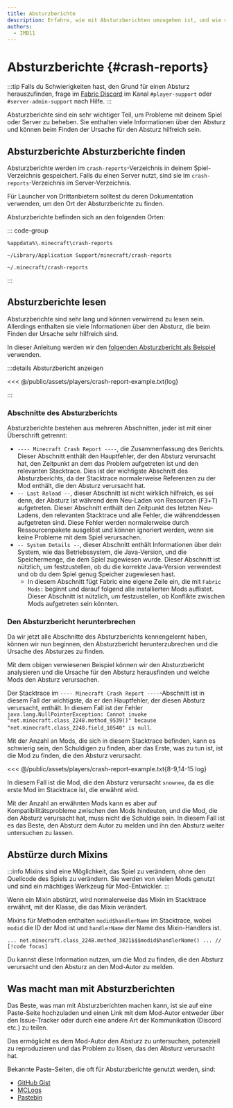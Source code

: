 ```yaml
---
title: Absturzberichte
description: Erfahre, wie mit Absturzberichten umzugehen ist, und wie man sie liest.
authors:
  - IMB11
---
```


# Absturzberichte {#crash-reports}

:::tip
Falls du Schwierigkeiten hast, den Grund für einen Absturz herauszufinden, frage im [Fabric Discord](https://discord.gg/v6v4pMv) im Kanal `#player-support` oder `#server-admin-support` nach Hilfe.
:::

Absturzberichte sind ein sehr wichtiger Teil, um Probleme mit deinem Spiel oder Server zu beheben. Sie enthalten viele Informationen über den Absturz und können beim Finden der Ursache für den Absturz hilfreich sein.

## Absturzberichte Absturzberichte finden

Absturzberichte werden im `crash-reports`-Verzeichnis in deinem Spiel-Verzeichnis gespeichert. Falls du einen Server nutzt, sind sie im `crash-reports`-Verzeichnis im Server-Verzeichnis.

Für Launcher von Drittanbietern solltest du deren Dokumentation verwenden, um den Ort der Absturzberichte zu finden.

Absturzberichte befinden sich an den folgenden Orten:

::: code-group

```:no-line-numbers [Windows]
%appdata%\.minecraft\crash-reports
```

```:no-line-numbers [macOS]
~/Library/Application Support/minecraft/crash-reports
```

```:no-line-numbers [Linux]
~/.minecraft/crash-reports
```

:::

## Absturzberichte lesen

Absturzberichte sind sehr lang und können verwirrend zu lesen sein. Allerdings enthalten sie viele Informationen über den Absturz, die beim Finden der Ursache sehr hilfreich sind.

In dieser Anleitung werden wir den [folgenden Absturzbericht als Beispiel](https://github.com/FabricMC/fabric-docs/blob/main/public/assets/players/crash-report-example.txt) verwenden.

:::details Absturzbericht anzeigen

<<< @/public/assets/players/crash-report-example.txt{log}

:::

### Abschnitte des Absturzberichts

Absturzberichte bestehen aus mehreren Abschnitten, jeder ist mit einer Überschrift getrennt:

- `---- Minecraft Crash Report ----`, die Zusammenfassung des Berichts. Dieser Abschnitt enthält den Hauptfehler, der den Absturz verursacht hat, den Zeitpunkt an dem das Problem aufgetreten ist und den relevanten Stacktrace. Dies ist der wichtigste Abschnitt des Absturzberichts, da der Stacktrace normalerweise Referenzen zu der Mod enthält, die den Absturz verursacht hat.
- `-- Last Reload --`, dieser Abschnitt ist nicht wirklich hilfreich, es sei denn, der Absturz ist während dem Neu-Laden von Resourcen (<kbd>F3</kbd>+<kbd>T</kbd>) aufgetreten. Dieser Abschnitt enthält den Zeitpunkt des letzten Neu-Ladens, den relevanten Stacktrace und alle Fehler, die währenddessen aufgetreten sind. Diese Fehler werden normalerweise durch Ressourcenpakete ausgelöst und können ignoriert werden, wenn sie keine Probleme mit dem Spiel verursachen.
- `-- System Details --`, dieser Abschnitt enthält Informationen über dein System, wie das Betriebssystem, die Java-Version, und die Speichermenge, die dem Spiel zugewiesen wurde. Dieser Abschnitt ist nützlich, um festzustellen, ob du die korrekte Java-Version verwendest und ob du dem Spiel genug Speicher zugewiesen hast.
  - In diesem Abschnitt fügt Fabric eine eigene Zeile ein, die mit `Fabric Mods:` beginnt und darauf folgend alle installierten Mods auflistet. Dieser Abschnitt ist nützlich, um festzustellen, ob Konflikte zwischen Mods aufgetreten sein könnten.

### Den Absturzbericht herunterbrechen

Da wir jetzt alle Abschnitte des Absturzberichts kennengelernt haben, können wir nun beginnen, den Absturzbericht herunterzubrechen und die Ursache des Absturzes zu finden.

Mit dem obigen verwiesenen Beispiel können wir den Absturzbericht analysieren und die Ursache für den Absturz herausfinden und welche Mods den Absturz verursachen.

Der Stacktrace im `---- Minecraft Crash Report ----`-Abschnitt ist in diesem Fall der wichtigste, da er den Hauptfehler, der diesen Absturz verursacht, enthält. In diesem Fall ist der Fehler `java.lang.NullPointerException: Cannot invoke "net.minecraft.class_2248.method_9539()" because "net.minecraft.class_2248.field_10540" is null`.

Mit der Anzahl an Mods, die sich in diesem Stacktrace befinden, kann es schwierig sein, den Schuldigen zu finden, aber das Erste, was zu tun ist, ist die Mod zu finden, die den Absturz verursacht.

<!-- TODO: show part of this file -->

<<< @/public/assets/players/crash-report-example.txt{8-9,14-15 log}

In diesem Fall ist die Mod, die den Absturz verursacht `snownee`, da es die erste Mod im Stacktrace ist, die erwähnt wird.

Mit der Anzahl an erwähnten Mods kann es aber auf Kompatibilitätsprobleme zwischen den Mods hindeuten, und die Mod, die den Absturz verursacht hat, muss nicht die Schuldige sein. In diesem Fall ist es das Beste, den Absturz dem Autor zu melden und ihn den Absturz weiter untersuchen zu lassen.

## Abstürze durch Mixins

:::info
Mixins sind eine Möglichkeit, das Spiel zu verändern, ohne den Quellcode des Spiels zu verändern. Sie werden von vielen Mods genutzt und sind ein mächtiges Werkzeug für Mod-Entwickler.
:::

Wenn ein Mixin abstürzt, wird normalerweise das Mixin im Stacktrace erwähnt, mit der Klasse, die das Mixin verändert.

Mixins für Methoden enthalten `modid$handlerName` im Stacktrace, wobei `modid` die ID der Mod ist und `handlerName` der Name des Mixin-Handlers ist.

```:no-line-numbers
... net.minecraft.class_2248.method_3821$$$modid$handlerName() ... // [!code focus]
```

Du kannst diese Information nutzen, um die Mod zu finden, die den Absturz verursacht und den Absturz an den Mod-Autor zu melden.

## Was macht man mit Absturzberichten

Das Beste, was man mit Absturzberichten machen kann, ist sie auf eine Paste-Seite hochzuladen und einen Link mit dem Mod-Autor entweder über den Issue-Tracker oder durch eine andere Art der Kommunikation (Discord etc.) zu teilen.

Das ermöglicht es dem Mod-Autor den Absturz zu untersuchen, potenziell zu reproduzieren und das Problem zu lösen, das den Absturz verursacht hat.

Bekannte Paste-Seiten, die oft für Absturzberichte genutzt werden, sind:

- [GitHub Gist](https://gist.github.com/)
- [MCLogs](https://mclo.gs/)
- [Pastebin](https://pastebin.com/)
